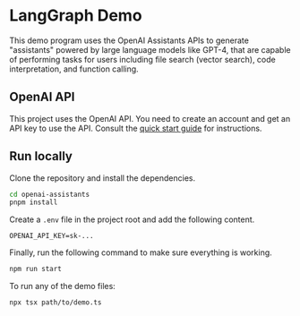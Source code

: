 # LangGraph Demo

This demo program uses the OpenAI Assistants APIs to generate "assistants" powered by large language models like GPT-4, that are capable of performing tasks for users including file search (vector search), code interpretation, and function calling.

## OpenAI API

This project uses the OpenAI API. You need to create an account and get an API key to use the API. Consult the [quick start guide](https://platform.openai.com/docs/quickstart) for instructions.

## Run locally

Clone the repository and install the dependencies.

```bash
cd openai-assistants
pnpm install
```

Create a `.env` file in the project root and add the following content.

```plaintext
OPENAI_API_KEY=sk-...
```

Finally, run the following command to make sure everything is working.

```bash
npm run start
```

To run any of the demo files:

```bash
npx tsx path/to/demo.ts
```
